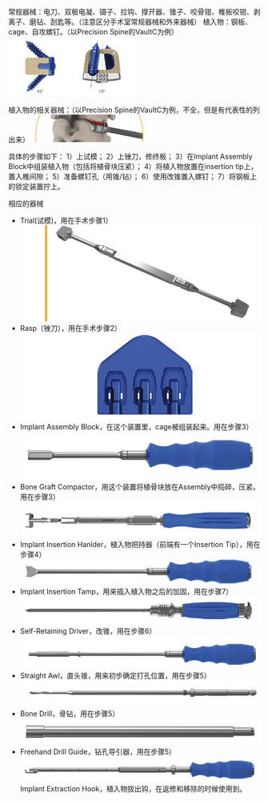 常规器械：电刀、双极电凝、镊子、拉钩、撑开器、锥子、咬骨钳、椎板咬钳、剥离子、磨钻、刮匙等。（注意区分手术室常规器械和外来器械）
植入物：钢板、cage、自攻螺钉。（以Precision Spine的VaultC为例）
<img src="https://github.com/retire2053/SurgeryEndToEnd/blob/main/resources/acdf-54.png" height="50%" width="50%"/>

植入物的相关器械：（以Precision Spine的VaultC为例，不全，但是有代表性的列出来）
<img src="https://github.com/retire2053/SurgeryEndToEnd/blob/main/resources/acdf-55.png" height="50%" width="50%"/>

具体的步骤如下：
1）上试模；
2）上锉刀，修终板；
3）在Implant Assembly Block中组装植入物（包括将植骨块压紧）；
4）将植入物放置在insertion tip上，置入椎间隙；
5）准备螺钉孔（用锥/钻）；
6）使用改锥置入螺钉；
7）将钢板上的锁定装置拧上。

相应的器械
* Trial(试模)，用在手术步骤1）
![](https://github.com/retire2053/SurgeryEndToEnd/blob/main/resources/acdf-56.png)
* Rasp（锉刀），用在手术步骤2）
![](https://github.com/retire2053/SurgeryEndToEnd/blob/main/resources/acdf-57.png)
* Implant Assembly Block，在这个装置里，cage被组装起来。用在步骤3）
![](https://github.com/retire2053/SurgeryEndToEnd/blob/main/resources/acdf-58.png)
* Bone Graft Compactor，用这个装置将植骨块放在Assembly中捣碎，压紧。用在步骤3）
![](https://github.com/retire2053/SurgeryEndToEnd/blob/main/resources/acdf-59.png)
* Implant Insertion Hanlder，植入物把持器（前端有一个Insertion Tip），用在步骤4）
![](https://github.com/retire2053/SurgeryEndToEnd/blob/main/resources/acdf-60.png)
* Implant Insertion Tamp，用来插入植入物之后的加固，用在步骤7）
![](https://github.com/retire2053/SurgeryEndToEnd/blob/main/resources/acdf-61.png)
* Self-Retaining Driver，改锥，用在步骤6）
![](https://github.com/retire2053/SurgeryEndToEnd/blob/main/resources/acdf-62.png)
* Straight Awl，直头锥，用来初步确定打孔位置，用在步骤5）
![](https://github.com/retire2053/SurgeryEndToEnd/blob/main/resources/acdf-63.png)
* Bone Drill，骨钻，用在步骤5）
![](https://github.com/retire2053/SurgeryEndToEnd/blob/main/resources/acdf-64.png)
* Freehand Drill Guide，钻孔导引器，用在步骤5）
![](https://github.com/retire2053/SurgeryEndToEnd/blob/main/resources/acdf-65.png)
Implant Extraction Hook，植入物拔出钩，在返修和移除的时候使用到。


